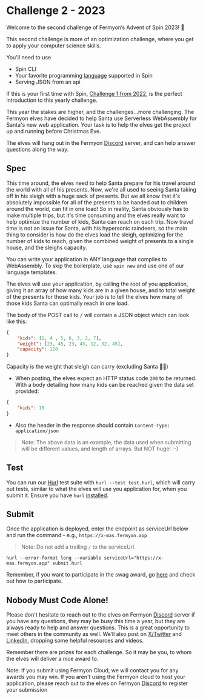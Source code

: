 # Challenge 2 - 2023

Welcome to the second challenge of Fermyon’s Advent of Spin 2023! 🥳

This second challenge is more of an optimization challenge, where you get to apply your computer science skills.

You'll need to use

- Spin CLI
- Your favorite programming [language](https://www.fermyon.com/wasm-languages/webassembly-language-support/) supported in Spin
- Serving JSON from an api

If this is your first time with Spin, [Challenge 1 from 2022](../../2022/CHALLENGE-1/README.md), is the perfect introduction to this yearly challenge. 

This year the stakes are higher, and the challenges...more challenging. The Fermyon elves have decided to help Santa use Serverless WebAssembly for Santa's new web application. Your task is to help the elves get the project up and running before Christmas Eve.

The elves will hang out in the Fermyon [Discord](https://discord.gg/AAFNfS7NGf) server, and can help answer questions along the way.

## Spec

This time around, the elves need to help Santa prepare for his travel around the world with all of his presents. Now, we're all used to seeing Santa taking off in his sleigh with a huge sack of presents. But we all know that it's absolutely impossible for all of the presents to be handed out to children around the world, can fit in one load! So in reality, Santa obviously has to make multiple trips, but it's time consuming and the elves really want to help optimize the number of kids, Santa can reach on each trip. Now travel time is not an issue for Santa, with his hypersonic raindeers, so the main thing to consider is how do the elves load the sleigh, optimizing for the number of kids to reach, given the combined weight of presents to a single house, and the sleighs capacity.

You can write your application in ANY language that compiles to WebAssembly. To skip the boilerplate, use `spin new` and use one of our language templates.

The elves will use your application, by calling the root of you application, giving it an array of how many kids are in a given house, and to total weight of the presents for those kids. Your job is to tell the elves how many of those kids Santa can optimally reach in one load.

The body of the POST call to `/` will contain a JSON object which can look like this:
```JSON
{
    "kids": [1, 4 , 5, 6, 3, 2, 7],
    "weight": [23, 45, 23, 43, 12, 32, 45],
    "capacity": 120
}
```
Capacity is the weight that sleigh can carry (excluding Santa 🎅🏻)

- When posting, the elves expect an HTTP status code `200` to be returned. With a body detailing how many kids can be reached given the data set provided:
```JSON
{
    "kids": 18
}
```
- Also the header in the response should contain `Content-Type: application/json`

> Note: The above data is an example, the data used when submitting will be different values, and length of arrays. But NOT huge! :-)

## Test

You can run our [Hurl](https://hurl.dev) test suite with `hurl --test test.hurl`, which will carry out tests, similar to what the elves will use you application for, when you submit it. Ensure you have `hurl` [installed](https://hurl.dev/docs/installation.html).

## Submit

Once the application is deployed, enter the endpoint as serviceUrl below and run the command - e.g., `https://x-mas.fermyon.app`

> Note: Do not add a trailing `/` to the serviceUrl.

```shell
hurl --error-format long --variable serviceUrl="https://x-mas.fermyon.app" submit.hurl
```
Remember, if you want to participate in the swag award, go [here](../../README.md#Prizes) and check out how to participate.

## Nobody Must Code Alone!

Please don't hesitate to reach out to the elves on Fermyon [Discord](https://discord.gg/AAFNfS7NGf) server if you have any questions, they may be busy this time a year, but they are always ready to help and answer questions. This is a great opportunity to meet others in the community as well. We’ll also post on [X/Twitter](https://twitter.com/fermyontech) and [LinkedIn](https://www.linkedin.com/company/fermyon), dropping some helpful resources and videos.

Remember there are prizes for each challenge. So it may be you, to whom the elves will deliver a nice award to.

Note: If you submit using Fermyon Cloud, we will contact you for any awards you may win. If you aren't using the Fermyon cloud to host your application, please reach out to the elves on Fermyon [Discord](https://discord.gg/AAFNfS7NGf) to register your submission

